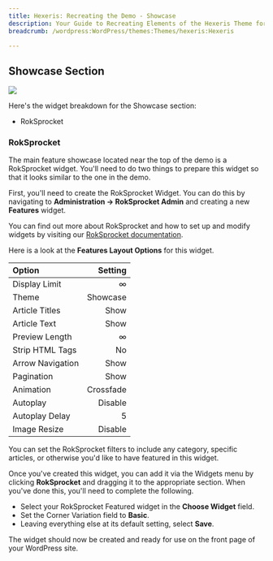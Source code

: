 ```yaml
---
title: Hexeris: Recreating the Demo - Showcase
description: Your Guide to Recreating Elements of the Hexeris Theme for WordPress
breadcrumb: /wordpress:WordPress/themes:Themes/hexeris:Hexeris

---
```


Showcase Section
-----
![][demo3]

Here's the widget breakdown for the Showcase section:

* RokSprocket

### RokSprocket
The main feature showcase located near the top of the demo is a RokSprocket widget. You'll need to do two things to prepare this widget so that it looks similar to the one in the demo.

First, you'll need to create the RokSprocket Widget. You can do this by navigating to **Administration -> RokSprocket Admin** and creating a new **Features** widget. 

You can find out more about RokSprocket and how to set up and modify widgets by visiting our [RokSprocket documentation][roksprocket].

Here is a look at the **Features Layout Options** for this widget.

| Option           |   Setting |  
| :--------------- | --------: |  
| Display Limit    |         ∞ |  
| Theme            |  Showcase |  
| Article Titles   |      Show |  
| Article Text     |      Show |  
| Preview Length   |         ∞ |  
| Strip HTML Tags  |        No |  
| Arrow Navigation |      Show |  
| Pagination       |      Show |  
| Animation        | Crossfade |  
| Autoplay         |   Disable |  
| Autoplay Delay   |         5 |  
| Image Resize     |   Disable |  

You can set the RokSprocket filters to include any category, specific articles, or otherwise you'd like to have featured in this widget.

Once you've created this widget, you can add it via the Widgets menu by clicking **RokSprocket** and dragging it to the appropriate section. When you've done this, you'll need to complete the following.

* Select your RokSprocket Featured widget in the **Choose Widget** field.
* Set the Corner Variation field to **Basic**.
* Leaving everything else at its default setting, select **Save**.

The widget should now be created and ready for use on the front page of your WordPress site.

[demo3]: assets/wp_Hexeris_demo_3.jpeg
[roksprocket]: ../../plugins/roksprocket/